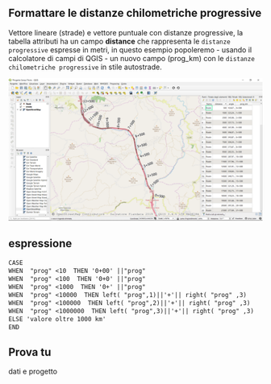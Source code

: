## Formattare le distanze chilometriche progressive 

Vettore lineare (strade) e vettore puntuale con distanze progressive, la tabella attributi ha un campo **distance** che rappresenta le `distanze progressive` espresse in metri, in questo esempio popoleremo - usando il calcolatore di campi di QGIS - un nuovo campo (prog_km) con le `distanze chilometriche progressive` in stile autostrade.

![](/img/esempi/distanze_progr_km/distanze01.png)

## espressione

```
CASE 
WHEN  "prog" <10  THEN '0+00' ||"prog"  
WHEN  "prog" <100  THEN '0+0' ||"prog" 
WHEN  "prog" <1000  THEN '0+' ||"prog" 
WHEN  "prog" <10000  THEN left( "prog",1)||'+'|| right( "prog" ,3)
WHEN  "prog" <100000  THEN left( "prog",2)||'+'|| right( "prog" ,3)
WHEN  "prog" <1000000  THEN left( "prog",3)||'+'|| right( "prog" ,3)
ELSE 'valore oltre 1000 km'
END
```

## Prova tu

dati e progetto